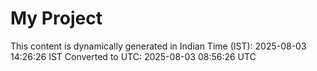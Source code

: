# My Project

This content is dynamically generated in Indian Time (IST): 2025-08-03 14:26:26 IST
Converted to UTC: 2025-08-03 08:56:26 UTC
